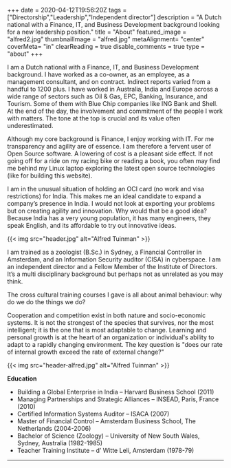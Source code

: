 +++
date = 2020-04-12T19:56:20Z
tags = ["Directorship","Leadership","Independent director"]
description = "A Dutch national with a Finance, IT, and Business Development background looking for a new leadership position."
title = "About"
featured_image = "alfred2.jpg"
thumbnailImage = "alfred.jpg"
metaAlignment= "center"
coverMeta= "in"
clearReading = true
disable_comments = true
type = "about"
+++


I am a Dutch national with a Finance, IT, and Business Development background. I have worked as a co-owner, as an employee, as a management consultant, and on contract. Indirect reports varied from a handful to 1200 plus. I have worked in Australia, India and Europe across a wide range of sectors such as Oil & Gas, EPC, Banking, Insurance, and Tourism. Some of them with Blue Chip companies like ING Bank and Shell. At the end of the day, the involvement and commitment of the people I work with matters. The tone at the top is crucial and its value often underestimated.

Although my core background is Finance, I enjoy working with IT. For me transparency and agility are of essence. I am therefore a fervent user of Open Source software. A lowering of cost is a pleasant side effect. If not going off for a ride on my racing bike or reading a book, you often may find me behind my Linux laptop exploring the latest open source technologies (like for building this website).



I am in the unusual situation of holding an OCI card (no work and visa restrictions) for India.  This makes me an ideal candidate to expand a company’s presence in India. I would not look at exporting your problems but on creating agility and innovation. Why would that be a good idea? Because India has a very young population, it has many engineers, they speak English, and its affordable to try out innovative ideas.

{{< img src="header.jpg" alt="Alfred Tuinman" >}}

I am trained as a zoologist (B.Sc.) in Sydney, a Financial Controller in Amsterdam, and an Information Security auditor (CISA) in cyberspace. I am an independent director and a Fellow Member of the Institute of Directors. It’s a multi disciplinary background but perhaps not as unrelated as you may think. 

The cross cultural training courses I gave is all about animal behaviour: why do we do the things we do?

Cooperation and competition exist in both nature and socio-economic systems. It is not the strongest of the species that survives, nor the most intelligent; it is the one that is most adaptable to change. Learning and personal growth is at the heart of an organization or individual's ability to adapt to a rapidly changing environment. The key question is "does our rate of internal growth exceed the rate of external change?"

{{< img src="header-alfred.jpg" alt="Alfred Tuinman" >}}

**Education**

* Building a Global Enterprise in India – Harvard Business School (2011)
* Managing Partnerships and Strategic Alliances – INSEAD, Paris, France (2010)
* Certified Information Systems Auditor – ISACA (2007)
* Master of Financial Control – Amsterdam Business School, The Netherlands (2004-2006)
* Bachelor of Science (Zoology) – University of New South Wales, Sydney, Australia (1982-1985)
* Teacher Training Institute – d’ Witte Leli, Amsterdam (1978-79)


---

